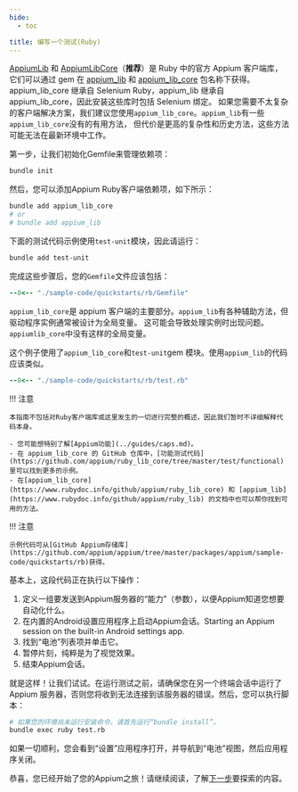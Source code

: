 ```yaml
---
hide:
  - toc

title: 编写一个测试(Ruby)
---
```


[AppiumLib](https://github.com/appium/ruby_lib) 和 [AppiumLibCore](https://github.com/appium/ruby_lib_core)（**推荐**）是 Ruby 中的官方 Appium 客户端库，
它们可以通过 gem 在 [appium_lib](https://rubygems.org/gems/appium_lib) 和 [appium_lib_core](https://rubygems.org/gems/appium_lib_core) 包名称下获得。
appium_lib_core 继承自 Selenium Ruby，appium_lib 继承自 appium_lib_core，因此安装这些库时包括 Selenium 绑定。
如果您需要不太复杂的客户端解决方案，我们建议您使用`appium_lib_core`。`appium_lib`有一些`appium_lib_core`没有的有用方法，
但代价是更高的复杂性和历史方法，这些方法可能无法在最新环境中工作。

第一步，让我们初始化Gemfile来管理依赖项：

```bash
bundle init
```

然后，您可以添加Appium Ruby客户端依赖项，如下所示：

```bash
bundle add appium_lib_core
# or
# bundle add appium_lib
```

下面的测试代码示例使用`test-unit`模块，因此请运行：

```bash
bundle add test-unit
```

完成这些步骤后，您的`Gemfile`文件应该包括：

```ruby title="Gemfile"
--8<-- "./sample-code/quickstarts/rb/Gemfile"
```

`appium_lib_core`是 appium 客户端的主要部分。`appium_lib`有各种辅助方法，但驱动程序实例通常被设计为全局变量。
这可能会导致处理实例时出现问题。`appiumlib_core`中没有这样的全局变量。

这个例子使用了`appium_lib_core`和`test-unit`gem 模块。使用`appium_lib`的代码应该类似。

```ruby title="test.rb"
--8<-- "./sample-code/quickstarts/rb/test.rb"
```

!!! 注意

    本指南不包括对Ruby客户端库或这里发生的一切进行完整的概述，因此我们暂时不详细解释代码本身。
    
    - 您可能想特别了解[Appium功能](../guides/caps.md)。
    - 在 appium_lib_core 的 GitHub 仓库中，[功能测试代码](https://github.com/appium/ruby_lib_core/tree/master/test/functional)里可以找到更多的示例。
    - 在[appium_lib_core](https://www.rubydoc.info/github/appium/ruby_lib_core) 和 [appium_lib](https://www.rubydoc.info/github/appium/ruby_lib) 的文档中也可以帮你找到可用的方法。
    
!!! 注意

    示例代码可从[GitHub Appium存储库](https://github.com/appium/appium/tree/master/packages/appium/sample-code/quickstarts/rb)获得。

基本上，这段代码正在执行以下操作：

1. 定义一组要发送到Appium服务器的“能力”（参数），以便Appium知道您想要自动化什么。
1. 在内置的Android设置应用程序上启动Appium会话。Starting an Appium session on the built-in Android settings app.
1. 找到“电池”列表项并单击它。
1. 暂停片刻，纯粹是为了视觉效果。
1. 结束Appium会话。

就是这样！让我们试试。在运行测试之前，请确保您在另一个终端会话中运行了 Appium 服务器，否则您将收到无法连接到该服务器的错误。然后，您可以执行脚本：

```bash
# 如果您的环境尚未运行安装命令，请首先运行“bundle install”。
bundle exec ruby test.rb
```

如果一切顺利，您会看到“设置”应用程序打开，并导航到“电池”视图，然后应用程序关闭。

恭喜，您已经开始了您的Appium之旅！请继续阅读，了解[下一步](./next-steps.md)要探索的内容。
